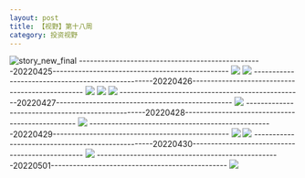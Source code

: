 ```yaml
---
layout: post
title: 【视野】第十八周
category: 投资视野
---
```

![story_new_final](http://rjbwi03xh.hd-bkt.clouddn.com/img/story_new_final_0322.png)
--------------------------------------------------20220425------------------------------------------------
![](http://rjbwd52rw.hd-bkt.clouddn.com/img/factors-220425-1.png)
![](http://rjbwd52rw.hd-bkt.clouddn.com/img/long-time-see-220425-1.jpeg)
--------------------------------------------------20220426------------------------------------------------
![](http://rjbwd52rw.hd-bkt.clouddn.com/img/factors-220426-1.png)
![](http://rjbwd52rw.hd-bkt.clouddn.com/img/factors-220426-2.png)
![](http://rjbwd52rw.hd-bkt.clouddn.com/img/factors-220426-3.png)
--------------------------------------------------20220427------------------------------------------------
![](http://rjbwd52rw.hd-bkt.clouddn.com/img/factors-220427-1.png)
--------------------------------------------------20220428------------------------------------------------
![](http://rjbwd52rw.hd-bkt.clouddn.com/img/factors-220428-1.png)
--------------------------------------------------20220429------------------------------------------------
![](http://rjbwd52rw.hd-bkt.clouddn.com/img/factors-220429-1.png)
![](http://rjbwd52rw.hd-bkt.clouddn.com/img/factors-220429-2.png)
--------------------------------------------------20220430------------------------------------------------
![](http://rjbwd52rw.hd-bkt.clouddn.com/img/factors-220430-1.png)
--------------------------------------------------20220501------------------------------------------------
![](http://rjbwd52rw.hd-bkt.clouddn.com/img/factors-220501-1.png)
  




